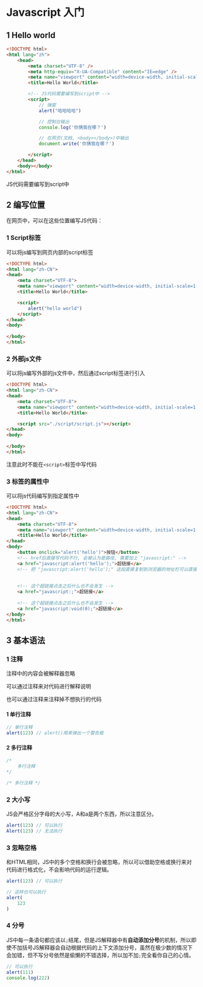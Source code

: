 # Javascript 入门

## 1 Hello world

```html
<!DOCTYPE html>
<html lang="zh">
    <head>
        <meta charset="UTF-8" />
        <meta http-equiv="X-UA-Compatible" content="IE=edge" />
        <meta name="viewport" content="width=device-width, initial-scale=1.0" />
        <title>Hello World</title>

        <!-- JS代码需要编写到script中 -->
        <script>
            // 弹窗
            alert("哈哈哈哈")

            // 控制台输出
            console.log('你猜我在哪？')

            // 在网页(文档, <body></body>)中输出
            document.write('你猜我在哪？')

        </script>
    </head>
    <body></body>
</html>
```

JS代码需要编写到script中



## 2 编写位置

在网页中，可以在这些位置编写JS代码：



### 1 Script标签

可以将js编写到网页内部的script标签

```html
<!DOCTYPE html>
<html lang="zh-CN">
<head>
    <meta charset="UTF-8">
    <meta name="viewport" content="width=device-width, initial-scale=1.0">
    <title>Hello World</title>

    <script>
        alert("hello world")
    </script>
</head>
<body>
    
</body>
</html>
```



### 2 外部js文件

可以将js编写外部的js文件中，然后通过script标签进行引入

```html
<!DOCTYPE html>
<html lang="zh-CN">
<head>
    <meta charset="UTF-8">
    <meta name="viewport" content="width=device-width, initial-scale=1.0">
    <title>Hello World</title>

    <script src="./script/script.js"></script>
</head>
<body>
    
</body>
</html>
```

注意此时不能在`<script>`标签中写代码



### 3 标签的属性中

可以将js代码编写到指定属性中

```html
<!DOCTYPE html>
<html lang="zh-CN">
<head>
    <meta charset="UTF-8">
    <meta name="viewport" content="width=device-width, initial-scale=1.0">
    <title>Hello World</title>
</head>
<body>
    <button onclick="alert('hello')">按钮</button>
   	<!-- href后直接写代码不行, 会被认为是路径, 需要加上 "javascript:" -->
    <a href="javascript:alert('hello');">超链接</a>
    <!-- 把 "javascript:alert('hello');" 这段直接复制到浏览器的地址栏可以直接执行 -->
    
    
    <!-- 这个超链接点击之后什么也不会发生 -->
    <a href="javascript:;">超链接</a>
    
    <!-- 这个超链接点击之后什么也不会发生 -->
    <a href="javascript:void(0);">超链接</a>
</body>
</html>
```



## 3 基本语法

### 1 注释

注释中的内容会被解释器忽略

可以通过注释来对代码进行解释说明

也可以通过注释来注释掉不想执行的代码



#### 1 单行注释

```javascript
// 单行注释
alert(123) // alert()用来弹出一个警告框
```



#### 2 多行注释

```javascript
/*
    多行注释
*/

/* 多行注释 */
```



### 2 大小写

JS会严格区分字母的大小写，A和a是两个东西，所以注意区分。

```javascript
alert(123) // 可以执行
Alert(123) // 无法执行
```



### 3 忽略空格

和HTML相同，JS中的多个空格和换行会被忽略，所以可以借助空格或换行来对代码进行格式化，不会影响代码的运行逻辑。

```javascript
alert(123) // 可以执行

// 这样也可以执行
alert(
    123
) 
```



### 4 分号

JS中每一条语句都应该以`;`结尾，但是JS解释器中有**自动添加分号**的机制，所以即使不加括号JS解释器会自动根据代码的上下文添加分号，虽然在极少数的情况下会加错，但不写分号依然是偷懒的不错选择，所以加不加`;`完全看你自己的心情。

```javascript
// 可以执行
alert(111)
console.log(222)
```



